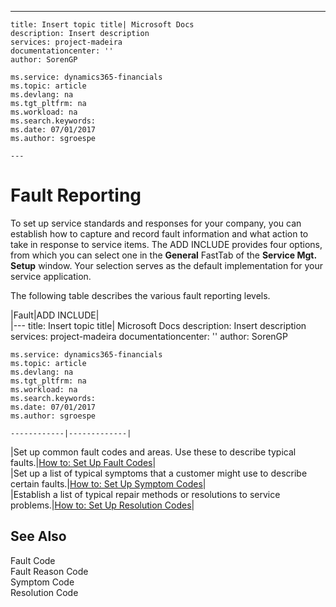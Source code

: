 ---
    title: Insert topic title| Microsoft Docs
    description: Insert description
    services: project-madeira
    documentationcenter: ''
    author: SorenGP

    ms.service: dynamics365-financials
    ms.topic: article
    ms.devlang: na
    ms.tgt_pltfrm: na
    ms.workload: na
    ms.search.keywords:
    ms.date: 07/01/2017
    ms.author: sgroespe

    ---
# Fault Reporting
To set up service standards and responses for your company, you can establish how to capture and record fault information and what action to take in response to service items. The ADD INCLUDE<!--[!INCLUDE[demolong](../../includes/navnow_md.md)]--> provides four options, from which you can select one in the **General** FastTab of the **Service Mgt. Setup** window. Your selection serves as the default implementation for your service application.  
  
 The following table describes the various fault reporting levels.  
  
|Fault|ADD INCLUDE<!--[!INCLUDE[bp_tabledescription](../../includes/bp_tabledescription_md.md)]-->|  
|---
    title: Insert topic title| Microsoft Docs
    description: Insert description
    services: project-madeira
    documentationcenter: ''
    author: SorenGP

    ms.service: dynamics365-financials
    ms.topic: article
    ms.devlang: na
    ms.tgt_pltfrm: na
    ms.workload: na
    ms.search.keywords:
    ms.date: 07/01/2017
    ms.author: sgroespe

    ------------|-------------|  
|Set up common fault codes and areas. Use these to describe typical faults.|[How to: Set Up Fault Codes](../how-to-set-up-fault-codes.md)|  
|Set up a list of typical symptoms that a customer might use to describe certain faults.|[How to: Set Up Symptom Codes](../how-to-set-up-symptom-codes.md)|  
|Establish a list of typical repair methods or resolutions to service problems.|[How to: Set Up Resolution Codes](../how-to-set-up-resolution-codes.md)|  
  
## See Also  
 Fault Code   
 Fault Reason Code   
 Symptom Code   
 Resolution Code